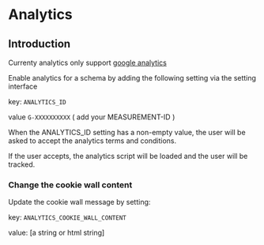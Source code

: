 # Analytics

## Introduction

Currenty analytics only support [google analytics](https://analytics.google.com/analytics/web/)

Enable analytics for a schema by adding the following setting via the setting interface

key: `ANALYTICS_ID`

value `G-XXXXXXXXXX` ( add your MEASUREMENT-ID )


When the ANALYTICS_ID setting has a non-empty value, the user will be asked to accept the  analytics terms and conditions.

If the user accepts, the analytics script will be loaded and the user will be tracked.

### Change the cookie wall content

Update the cookie wall message by setting:

key: `ANALYTICS_COOKIE_WALL_CONTENT`

value: [a string or html string]

